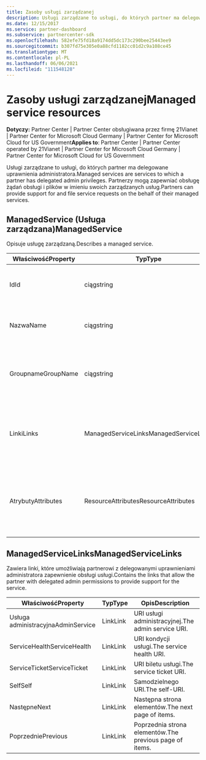 ```yaml
---
title: Zasoby usługi zarządzanej
description: Usługi zarządzane to usługi, do których partner ma delegowane uprawnienia administratora. Partnerzy mogą zapewniać obsługę żądań obsługi i plików w imieniu swoich zarządzanych usług.
ms.date: 12/15/2017
ms.service: partner-dashboard
ms.subservice: partnercenter-sdk
ms.openlocfilehash: 582efe75fd18a9174dd5dc173c290bee25443ee9
ms.sourcegitcommit: b307fd75e305e0a88cfd1182cc01d2c9a108ce45
ms.translationtype: MT
ms.contentlocale: pl-PL
ms.lasthandoff: 06/06/2021
ms.locfileid: "111548128"
---
```

# <a name="managed-service-resources"></a><span data-ttu-id="c470c-104">Zasoby usługi zarządzanej</span><span class="sxs-lookup"><span data-stu-id="c470c-104">Managed service resources</span></span>

<span data-ttu-id="c470c-105">**Dotyczy:** Partner Center | Partner Center obsługiwana przez firmę 21Vianet | Partner Center for Microsoft Cloud Germany | Partner Center for Microsoft Cloud for US Government</span><span class="sxs-lookup"><span data-stu-id="c470c-105">**Applies to**: Partner Center | Partner Center operated by 21Vianet | Partner Center for Microsoft Cloud Germany | Partner Center for Microsoft Cloud for US Government</span></span>

<span data-ttu-id="c470c-106">Usługi zarządzane to usługi, do których partner ma delegowane uprawnienia administratora.</span><span class="sxs-lookup"><span data-stu-id="c470c-106">Managed services are services to which a partner has delegated admin privileges.</span></span> <span data-ttu-id="c470c-107">Partnerzy mogą zapewniać obsługę żądań obsługi i plików w imieniu swoich zarządzanych usług.</span><span class="sxs-lookup"><span data-stu-id="c470c-107">Partners can provide support for and file service requests on the behalf of their managed services.</span></span>

## <a name="managedservice"></a><span data-ttu-id="c470c-108">ManagedService (Usługa zarządzana)</span><span class="sxs-lookup"><span data-stu-id="c470c-108">ManagedService</span></span>

<span data-ttu-id="c470c-109">Opisuje usługę zarządzaną.</span><span class="sxs-lookup"><span data-stu-id="c470c-109">Describes a managed service.</span></span>

| <span data-ttu-id="c470c-110">Właściwość</span><span class="sxs-lookup"><span data-stu-id="c470c-110">Property</span></span>   | <span data-ttu-id="c470c-111">Typ</span><span class="sxs-lookup"><span data-stu-id="c470c-111">Type</span></span>                | <span data-ttu-id="c470c-112">Opis</span><span class="sxs-lookup"><span data-stu-id="c470c-112">Description</span></span>                                              |
|------------|---------------------|----------------------------------------------------------|
| <span data-ttu-id="c470c-113">Id</span><span class="sxs-lookup"><span data-stu-id="c470c-113">Id</span></span>         | <span data-ttu-id="c470c-114">ciąg</span><span class="sxs-lookup"><span data-stu-id="c470c-114">string</span></span>              | <span data-ttu-id="c470c-115">Identyfikator usługi zarządzanej.</span><span class="sxs-lookup"><span data-stu-id="c470c-115">The managed service ID.</span></span>                                  |
| <span data-ttu-id="c470c-116">Nazwa</span><span class="sxs-lookup"><span data-stu-id="c470c-116">Name</span></span>       | <span data-ttu-id="c470c-117">ciąg</span><span class="sxs-lookup"><span data-stu-id="c470c-117">string</span></span>              | <span data-ttu-id="c470c-118">Nazwa usługi zarządzanej.</span><span class="sxs-lookup"><span data-stu-id="c470c-118">The name of the managed service.</span></span>                         |
| <span data-ttu-id="c470c-119">Groupname</span><span class="sxs-lookup"><span data-stu-id="c470c-119">GroupName</span></span>  | <span data-ttu-id="c470c-120">ciąg</span><span class="sxs-lookup"><span data-stu-id="c470c-120">string</span></span>              | <span data-ttu-id="c470c-121">Nazwa grupy, do której należy usługa.</span><span class="sxs-lookup"><span data-stu-id="c470c-121">The name of the group to which the service belongs.</span></span>      |
| <span data-ttu-id="c470c-122">Linki</span><span class="sxs-lookup"><span data-stu-id="c470c-122">Links</span></span>      | <span data-ttu-id="c470c-123">ManagedServiceLinks</span><span class="sxs-lookup"><span data-stu-id="c470c-123">ManagedServiceLinks</span></span> | <span data-ttu-id="c470c-124">Linki zasobów odpowiadające usłudze zarządzanej.</span><span class="sxs-lookup"><span data-stu-id="c470c-124">The resource links corresponding to the managed service.</span></span> |
| <span data-ttu-id="c470c-125">Atrybuty</span><span class="sxs-lookup"><span data-stu-id="c470c-125">Attributes</span></span> | <span data-ttu-id="c470c-126">ResourceAttributes</span><span class="sxs-lookup"><span data-stu-id="c470c-126">ResourceAttributes</span></span>  | <span data-ttu-id="c470c-127">Atrybuty metadanych odpowiadające umowie.</span><span class="sxs-lookup"><span data-stu-id="c470c-127">The metadata attributes corresponding to the agreement.</span></span>  |

## <a name="managedservicelinks"></a><span data-ttu-id="c470c-128">ManagedServiceLinks</span><span class="sxs-lookup"><span data-stu-id="c470c-128">ManagedServiceLinks</span></span>

<span data-ttu-id="c470c-129">Zawiera linki, które umożliwiają partnerowi z delegowanymi uprawnieniami administratora zapewnienie obsługi usługi.</span><span class="sxs-lookup"><span data-stu-id="c470c-129">Contains the links that allow the partner with delegated admin permissions to provide support for the service.</span></span>

| <span data-ttu-id="c470c-130">Właściwość</span><span class="sxs-lookup"><span data-stu-id="c470c-130">Property</span></span>      | <span data-ttu-id="c470c-131">Typ</span><span class="sxs-lookup"><span data-stu-id="c470c-131">Type</span></span> | <span data-ttu-id="c470c-132">Opis</span><span class="sxs-lookup"><span data-stu-id="c470c-132">Description</span></span>                 |
|---------------|------|-----------------------------|
| <span data-ttu-id="c470c-133">Usługa administracyjna</span><span class="sxs-lookup"><span data-stu-id="c470c-133">AdminService</span></span>  | <span data-ttu-id="c470c-134">Link</span><span class="sxs-lookup"><span data-stu-id="c470c-134">Link</span></span> | <span data-ttu-id="c470c-135">URI usługi administracyjnej.</span><span class="sxs-lookup"><span data-stu-id="c470c-135">The admin service URI.</span></span>      |
| <span data-ttu-id="c470c-136">ServiceHealth</span><span class="sxs-lookup"><span data-stu-id="c470c-136">ServiceHealth</span></span> | <span data-ttu-id="c470c-137">Link</span><span class="sxs-lookup"><span data-stu-id="c470c-137">Link</span></span> | <span data-ttu-id="c470c-138">URI kondycji usługi.</span><span class="sxs-lookup"><span data-stu-id="c470c-138">The service health URI.</span></span>     |
| <span data-ttu-id="c470c-139">ServiceTicket</span><span class="sxs-lookup"><span data-stu-id="c470c-139">ServiceTicket</span></span> | <span data-ttu-id="c470c-140">Link</span><span class="sxs-lookup"><span data-stu-id="c470c-140">Link</span></span> | <span data-ttu-id="c470c-141">URI biletu usługi.</span><span class="sxs-lookup"><span data-stu-id="c470c-141">The service ticket URI.</span></span>     |
| <span data-ttu-id="c470c-142">Self</span><span class="sxs-lookup"><span data-stu-id="c470c-142">Self</span></span>          | <span data-ttu-id="c470c-143">Link</span><span class="sxs-lookup"><span data-stu-id="c470c-143">Link</span></span> | <span data-ttu-id="c470c-144">Samodzielnego URI.</span><span class="sxs-lookup"><span data-stu-id="c470c-144">The self-URI.</span></span>               |
| <span data-ttu-id="c470c-145">Następne</span><span class="sxs-lookup"><span data-stu-id="c470c-145">Next</span></span>          | <span data-ttu-id="c470c-146">Link</span><span class="sxs-lookup"><span data-stu-id="c470c-146">Link</span></span> | <span data-ttu-id="c470c-147">Następna strona elementów.</span><span class="sxs-lookup"><span data-stu-id="c470c-147">The next page of items.</span></span>     |
| <span data-ttu-id="c470c-148">Poprzednie</span><span class="sxs-lookup"><span data-stu-id="c470c-148">Previous</span></span>      | <span data-ttu-id="c470c-149">Link</span><span class="sxs-lookup"><span data-stu-id="c470c-149">Link</span></span> | <span data-ttu-id="c470c-150">Poprzednia strona elementów.</span><span class="sxs-lookup"><span data-stu-id="c470c-150">The previous page of items.</span></span> |

